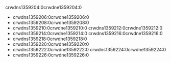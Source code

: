 crwdns1359204:0crwdne1359204:0

* crwdns1359206:0crwdne1359206:0
* crwdns1359208:0crwdne1359208:0
* crwdns1359210:0crwdne1359210:0 crwdns1359212:0crwdne1359212:0
* crwdns1359214:0crwdne1359214:0 crwdns1359216:0crwdne1359216:0
* crwdns1359218:0crwdne1359218:0
* crwdns1359220:0crwdne1359220:0
* crwdns1359222:0crwdne1359222:0 crwdns1359224:0crwdne1359224:0
* crwdns1359226:0crwdne1359226:0
